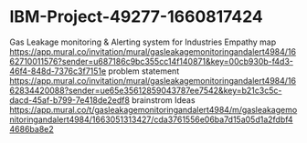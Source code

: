 # IBM-Project-49277-1660817424
Gas Leakage monitoring &amp; Alerting system for Industries
Empathy map https://app.mural.co/invitation/mural/gasleakagemonitoringandalert4984/1662710011576?sender=u687186c9bc355cc14f140871&key=00cb930b-f4d3-46f4-848d-7376c3f7151e
problem statement https://app.mural.co/invitation/mural/gasleakagemonitoringandalert4984/1662834420088?sender=ue65e35612859043787ee7542&key=b21c3c5c-dacd-45af-b799-7e418de2edf8
brainstrom Ideas https://app.mural.co/t/gasleakagemonitoringandalert4984/m/gasleakagemonitoringandalert4984/1663051313427/cda3761556e06ba7d15a05d1a2fdbf44686ba8e2
